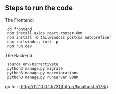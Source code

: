 ## Steps to run the code 

The Frontend:
```
 cd frontend
 npm install axios react-router-dom
 npm install -D tailwindcss postcss autoprefixer
 npx tailwindcss init -p
 npm run dev
```

The BackEnd:
```
 source env/bin/activate
 python3 manage.py migrate
 python3 manage.py makemigrations
 python3 manage.py runserver 8080

```
go to : [http://127.0.0.1:5731](http://localhost:5173/)

